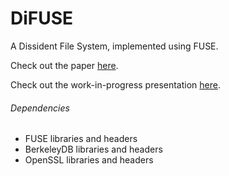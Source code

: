 # DiFUSE
A Dissident File System, implemented using FUSE.

Check out the paper [here](https://raw.githubusercontent.com/aneesh-neelam/DiFUSE/master/doc/paper.pdf).

Check out the work-in-progress presentation [here](https://raw.githubusercontent.com/aneesh-neelam/DiFUSE/master/doc/presentation.pdf).


###### Dependencies
* FUSE libraries and headers
* BerkeleyDB libraries and headers
* OpenSSL libraries and headers

